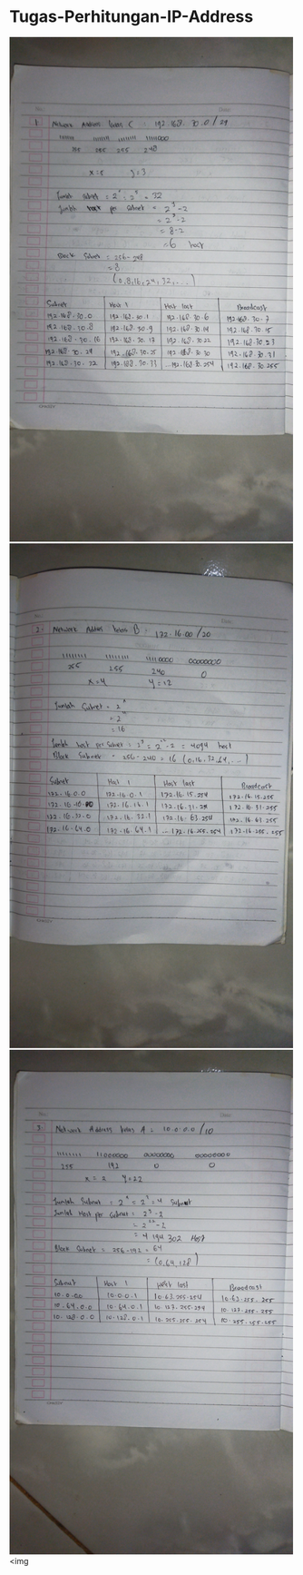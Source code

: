 # Tugas-Perhitungan-IP-Address

<img  src="1.jpg" alt="cable"  width="500px"><img  src="2.jpg" alt="cable"  width="500px">
<img  src="3.jpg" alt="cable"  width="500px"><img  

